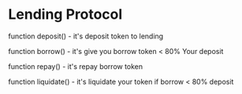 # Lending Protocol

function deposit() - it's deposit token to lending 

function borrow() - it's give you borrow token < 80% Your deposit

function repay() - it's repay borrow token 

function liquidate() - it's liquidate your token if borrow < 80% deposit 